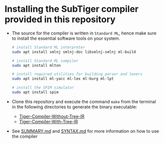 # Installing the SubTiger compiler provided in this repository

-   The source for the compiler is written in `Standard ML`, hence make sure to install the essential software tools on your system.

    ```bash
    # install Standard ML interpreter
    sudo apt install smlnj smlnj-doc libsmlnj-smlnj ml-build

    # install Standard ML compiler
    sudo apt install mlton

    # install required utilities for building parser and lexers
    sudo apt install ml-yacc ml-lex ml-burg ml-lpt

    # install the SPIM simulator
    sudo apt install spim
    ```

-   Clone this repository and execute the command `make` from the terminal in the following directories to generate the binary executable:
    -   [Tiger-Compiler-Without-Tree-IR](./tag-improvements1/)
    -   [Tiger-Compiler-With-Tree-IR](./compiler-tree-ir/)
-   See [SUMMARY.md](SUMMARY.md) and [SYNTAX.md](SYNTAX.md) for more information on how to use the compiler
